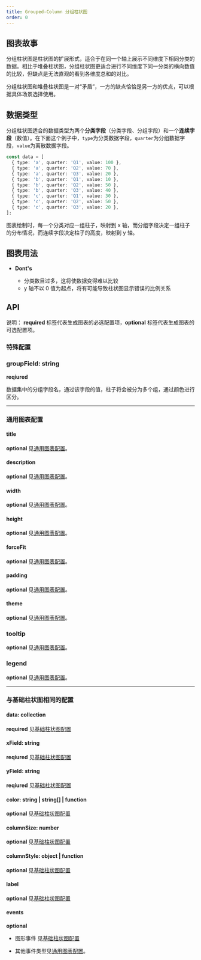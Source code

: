 ```yaml
---
title: Grouped-Column 分组柱状图
order: 0
---
```


## 图表故事

分组柱状图是柱状图的扩展形式，适合于在同一个轴上展示不同维度下相同分类的数据。相比于堆叠柱状图，分组柱状图更适合进行不同维度下同一分类的横向数值的比较，但缺点是无法直观的看到各维度总和的对比。

分组柱状图和堆叠柱状图是一对“矛盾”，一方的缺点恰恰是另一方的优点，可以根据具体场景选择使用。

## 数据类型

分组柱状图适合的数据类型为两个**分类字段**（分类字段、分组字段）和一个**连续字段**（数值）。在下面这个例子中，`type`为分类数据字段，`quarter`为分组数据字段，`value`为离散数据字段。

```typescript
const data = [
  { type: 'a', quarter: 'Q1', value: 100 },
  { type: 'a', quarter: 'Q2', value: 70 },
  { type: 'a', quarter: 'Q3', value: 20 },
  { type: 'b', quarter: 'Q1', value: 10 },
  { type: 'b', quarter: 'Q2', value: 50 },
  { type: 'b', quarter: 'Q3', value: 40 },
  { type: 'c', quarter: 'Q1', value: 30 },
  { type: 'c', quarter: 'Q2', value: 50 },
  { type: 'c', quarter: 'Q3', value: 20 },
];
```

图表绘制时，每一个分类对应一组柱子，映射到 x 轴，而分组字段决定一组柱子的分布情况，而连续字段决定柱子的高度，映射到 y 轴。

## 图表用法

- **Dont's**

  - 分类数目过多，这将使数据变得难以比较
  - y 轴不以 0 值为起点，将有可能导致柱状图显示错误的比例关系

## API

说明： **required** 标签代表生成图表的必选配置项，**optional** 标签代表生成图表的可选配置项。

### 特殊配置

### groupField: string

**reqiured**

数据集中的分组字段名，通过该字段的值，柱子将会被分为多个组，通过颜色进行区分。

---

### 通用图表配置

#### title

**optional** 见[通用图表配置](../general-config#title)。

#### description

**optional** 见[通用图表配置](../general-config#description)。

#### width

**optional** 见[通用图表配置](../general-config#width)。

#### height

**optional** 见[通用图表配置](../general-config#height)。

#### forceFit

**optional** 见[通用图表配置](../general-config#forceFit)。

#### padding

**optional** 见[通用图表配置](../general-config#padding)。

#### theme

**optional** 见[通用图表配置](../general-config#theme)。

### tooltip

**optional** 见[通用图表配置](../general-config#tooltip)。

### legend

**optional** 见[通用图表配置](../general-config#legend)。

---

### 与基础柱状图相同的配置

#### data: collection

**required** 见[基础柱状图配置](./column#data-collection)

#### xField: string

**reqiured** 见[基础柱状图配置](./column#xfield-string)

#### yField: string

**reqiured** 见[基础柱状图配置](./column#yField-string)

#### color: string | string[] | function

**optional** 见[基础柱状图配置](./column#color-string--string--function)

#### columnSize: number

**optional** 见[基础柱状图配置](./column#columnsize-number)

#### columnStyle: object | function

**optional** 见[基础柱状图配置](./column.zh#columnstyle-object--function)

#### label

**optional** 见[基础柱状图配置](./column#label)

#### events

**optional**

- 图形事件 见[基础柱状图配置](./column#events)

- 其他事件类型见[通用图表配置](../general-config#events)。
